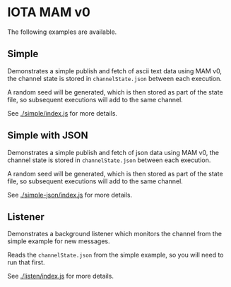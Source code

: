 # IOTA MAM v0

The following examples are available.

## Simple

Demonstrates a simple publish and fetch of ascii text data using MAM v0, the channel state is stored in `channelState.json` between each execution.

A random seed will be generated, which is then stored as part of the state file, so subsequent executions will add to the same channel.

See [./simple/index.js](./simple/index.js) for more details.

## Simple with JSON

Demonstrates a simple publish and fetch of json data using MAM v0, the channel state is stored in `channelState.json` between each execution.

A random seed will be generated, which is then stored as part of the state file, so subsequent executions will add to the same channel.

See [./simple-json/index.js](./simple-json/index.js) for more details.

## Listener

Demonstrates a background listener which monitors the channel from the simple example for new messages.

Reads the `channelState.json` from the simple example, so you will need to run that first.

See [./listen/index.js](./listen/index.js) for more details.